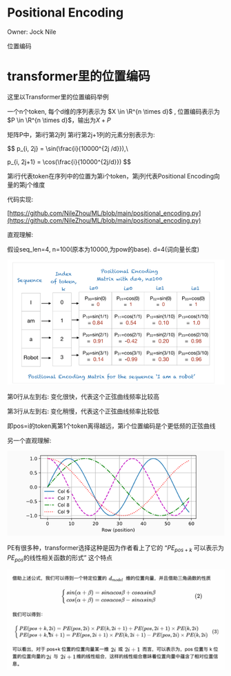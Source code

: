 # Positional Encoding

Owner: Jock Nile

位置编码

# transformer里的位置编码

这里以Transformer里的位置编码举例

一个n个token, 每个d维的序列表示为 $X \in \R^{n \times d}$ , 位置编码表示为 $P \in \R^{n \times d}$，输出为$X + P$

矩阵P中，第i行第2j列  第i行第2j+1列的元素分别表示为:

$$
p_{i, 2j} = \sin(\frac{i}{10000^{2j /d}}),\\

p_{i, 2j+1} = \cos(\frac{i}{10000^{2j/d}})
$$

第i行代表token在序列中的位置为第i个token，第j列代表Positional Encoding向量的第j个维度

代码实现:

[https://github.com/NileZhou/ML/blob/main/positional_encoding.py](https://github.com/NileZhou/ML/blob/main/positional_encoding.py)

直观理解:

假设seq_len=4, n=100(原本为10000,为pow的base). d=4(词向量长度)


![Untitled](_imgs/Untitled.png)


第0行从左到右: 变化很快，代表这个正弦曲线频率比较高

第3行从左到右: 变化稍慢，代表这个正弦曲线频率比较低

即pos=i的token离第1个token离得越远，第i个位置编码是个更低频的正弦曲线

另一个直观理解:



![Untitled](_imgs/Untitled1.png)


PE有很多种，transformer选择这种是因为作者看上了它的 “$PE_{pos+k}$ 可以表示为$PE_{pos}$的线性相关函数的形式” 这个特点


![Untitled](_imgs/Untitled2.png)
